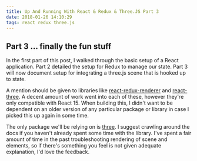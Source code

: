 ```yaml
---
title: Up And Running With React & Redux & Three.JS Part 3
date: 2018-01-26 14:10:29
tags: react redux three.js
---
```



## Part 3 ... finally the fun stuff
In the first part of this post, I walked through the basic setup of a React application. Part 2 detailed the setup for Redux to manage our state. Part 3 will now document setup for integrating a three.js scene that is hooked up to state.

A mention should be given to libraries like [react-redux-renderer](https://github.com/toxicFork/react-three-renderer) and [react-three](https://github.com/Izzimach/react-three). A decent amount of work went into each of these, however they're only compatible with React 15. When building this, I didn't want to be dependent on an older version of any particular package or library in case I picked this up again in some time.

The only package we'll be relying on is [three](https://www.npmjs.com/package/three). I suggest crawling around the docs if you haven't already spent some time with the library. I've spent a fair amount of time in the past troubleshooting rendering of scene and elements, so if there's something you feel is not given adequate explanation, I'd love the feedback.
